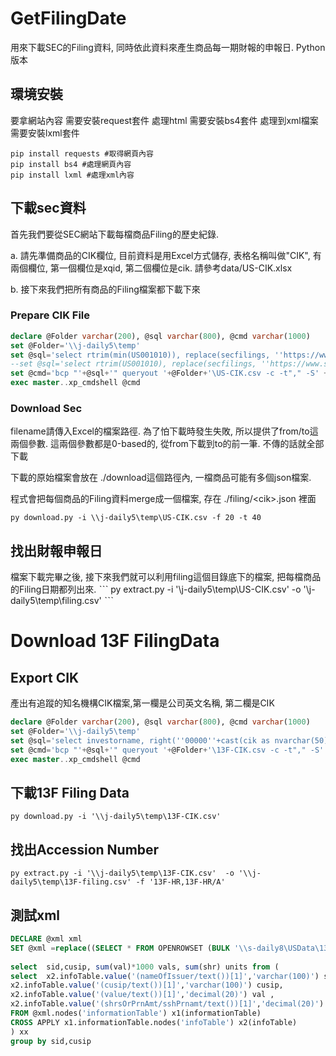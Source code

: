 # GetFilingDate
用來下載SEC的Filing資料, 同時依此資料來產生商品每一期財報的申報日.
Python版本

## 環境安裝
要拿網站內容 需要安裝request套件
處理html 需要安裝bs4套件
處理到xml檔案 需要安裝lxml套件
```
pip install requests #取得網頁內容
pip install bs4 #處理網頁內容
pip install lxml #處理xml內容
```
## 下載sec資料
首先我們要從SEC網站下載每檔商品Filing的歷史紀錄.

a. 請先準備商品的CIK欄位, 目前資料是用Excel方式儲存, 表格名稱叫做"CIK", 有兩個欄位, 第一個欄位是xqid, 第二個欄位是cik. 請參考data/US-CIK.xlsx

b. 接下來我們把所有商品的Filing檔案都下載下來
### Prepare CIK File
``` sql
declare @Folder varchar(200), @sql varchar(800), @cmd varchar(1000)
set @Folder='\\j-daily5\temp'
set @sql='select rtrim(min(US001010)), replace(secfilings, ''https://www.sec.gov/cgi-bin/browse-edgar?action=getcompany&CIK='', '''') from USStock..US001000 join usdata..SHARADAR_TICKERS on US001010=ticker where secfilings is not null group by replace(secfilings, ''https://www.sec.gov/cgi-bin/browse-edgar?action=getcompany&CIK='', '''') order by 1'
--set @sql='select rtrim(US001010), replace(secfilings, ''https://www.sec.gov/cgi-bin/browse-edgar?action=getcompany&CIK='', '''') from USStock..US001000 join usdata..SHARADAR_TICKERS on US001010=ticker where secfilings is not null order by 1'
set @cmd='bcp "'+@sql+'" queryout '+@Folder+'\US-CIK.csv -c -t"," -S' + @@SERVERNAME + ' -UFileAdmin -PFileAdmin466e'
exec master..xp_cmdshell @cmd
```

### Download Sec
filename請傳入Excel的檔案路徑. 為了怕下載時發生失敗, 所以提供了from/to這兩個參數. 這兩個參數都是0-based的, 從from下載到to的前一筆. 不傳的話就全部下載

下載的原始檔案會放在 ./download這個路徑內, 一檔商品可能有多個json檔案. 

程式會把每個商品的Filing資料merge成一個檔案, 存在 ./filing/\<cik\>.json 裡面
```
py download.py -i \\j-daily5\temp\US-CIK.csv -f 20 -t 40
```

## 找出財報申報日

檔案下載完畢之後, 接下來我們就可以利用filing這個目錄底下的檔案, 把每檔商品的Filing日期都列出來.
ˋˋˋ
py extract.py -i '\\j-daily5\temp\US-CIK.csv'  -o '\\j-daily5\temp\filing.csv'
ˋˋˋ

# Download 13F FilingData
## Export CIK
產出有追蹤的知名機構CIK檔案,第一欄是公司英文名稱, 第二欄是CIK

``` sql
declare @Folder varchar(200), @sql varchar(800), @cmd varchar(1000)
set @Folder='\\j-daily5\temp'
set @sql='select investorname, right(''00000''+cast(cik as nvarchar(50)),10) from usdata..SF3_investors where isTrack=''Y'' order by investorname'
set @cmd='bcp "'+@sql+'" queryout '+@Folder+'\13F-CIK.csv -c -t"," -S' + @@SERVERNAME + ' -UFileAdmin -PFileAdmin466e'
exec master..xp_cmdshell @cmd
```

## 下載13F Filing Data

``` 
py download.py -i '\\j-daily5\temp\13F-CIK.csv'
``` 

## 找出Accession Number
``` 
py extract.py -i '\\j-daily5\temp\13F-CIK.csv'  -o '\\j-daily5\temp\13F-filing.csv' -f '13F-HR,13F-HR/A'   
``` 

## 測試xml
``` sql
DECLARE @xml xml  
SET @xml =replace((SELECT * FROM OPENROWSET (BULK '\\s-daily8\USData\13F-SEC\data\1067983_20220930.xml', SINGLE_CLOB) as correlation_name) ,'xmlns="http://www.sec.gov/edgar/document/thirteenf/informationtable"' ,'')
	
select  sid,cusip, sum(val)*1000 vals, sum(shr) units from (
select  x2.infoTable.value('(nameOfIssuer/text())[1]','varchar(100)') sid,
x2.infoTable.value('(cusip/text())[1]','varchar(100)') cusip,
x2.infoTable.value('(value/text())[1]','decimal(20)') val ,
x2.infoTable.value('(shrsOrPrnAmt/sshPrnamt/text())[1]','decimal(20)') shr
FROM @xml.nodes('informationTable') x1(informationTable)
CROSS APPLY x1.informationTable.nodes('infoTable') x2(infoTable)
) xx
group by sid,cusip
``` 
